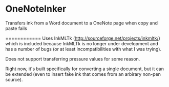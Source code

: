 OneNoteInker
============

Transfers ink from a Word document to a OneNote page when copy and paste fails

============
Uses InkMLTk (http://sourceforge.net/projects/inkmltk/) which is included because InkMLTk is no longer under development and has a number of bugs (or at least incompatibilities with what I was trying).

Does not support transferring pressure values for some reason.

Right now, it's built specifically for converting a single document, but it can be extended (even to insert fake ink that comes from an arbirary non-pen source).
